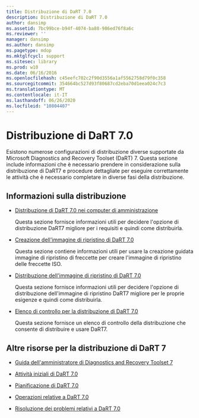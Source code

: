 ```yaml
---
title: Distribuzione di DaRT 7.0
description: Distribuzione di DaRT 7.0
author: dansimp
ms.assetid: 7bc99bce-b94f-4074-ba88-986ed76f8a6c
ms.reviewer: ''
manager: dansimp
ms.author: dansimp
ms.pagetype: mdop
ms.mktglfcycl: support
ms.sitesec: library
ms.prod: w10
ms.date: 06/16/2016
ms.openlocfilehash: c45eefc702c2f90d3556a1af5562758d79f0c358
ms.sourcegitcommit: 354664bc527d93f80687cd2eba70d1eea024c7c3
ms.translationtype: MT
ms.contentlocale: it-IT
ms.lasthandoff: 06/26/2020
ms.locfileid: "10804407"
---
```

# Distribuzione di DaRT 7.0


Esistono numerose configurazioni di distribuzione diverse supportate da Microsoft Diagnostics and Recovery Toolset (DaRT) 7. Questa sezione include informazioni che è necessario prendere in considerazione sulla distribuzione di DaRT7 e procedure dettagliate per eseguire correttamente le attività che è necessario completare in diverse fasi della distribuzione.

## Informazioni sulla distribuzione


-   [Distribuzione di DaRT 7.0 nei computer di amministrazione](deploying-dart-70-to-administrator-computers-dart-7.md)

    Questa sezione fornisce informazioni utili per decidere l'opzione di distribuzione DaRT7 migliore per i requisiti e quindi come distribuirla.

-   [Creazione dell'immagine di ripristino di DaRT 7.0](creating-the-dart-70-recovery-image-dart-7.md)

    Questa sezione contiene informazioni utili per usare la creazione guidata immagine di ripristino di freccette per creare l'immagine di ripristino delle freccette ISO.

-   [Distribuzione dell'immagine di ripristino di DaRT 7.0](deploying-the-dart-70-recovery-image-dart-7.md)

    Questa sezione fornisce informazioni utili per decidere l'opzione di distribuzione dell'immagine di ripristino DaRT7 migliore per le proprie esigenze e quindi come distribuirla.

-   [Elenco di controllo per la distribuzione di DaRT 7.0](dart-70-deployment-checklist-dart-7.md)

    Questa sezione fornisce un elenco di controllo della distribuzione che consente di distribuire e usare DaRT7.

## Altre risorse per la distribuzione di DaRT 7


-   [Guida dell'amministratore di Diagnostics and Recovery Toolset 7](index.md)

-   [Attività iniziali di DaRT 7.0](getting-started-with-dart-70-new-ia.md)

-   [Pianificazione di DaRT 7.0](planning-for-dart-70-new-ia.md)

-   [Operazioni relative a DaRT 7.0](operations-for-dart-70-new-ia.md)

-   [Risoluzione dei problemi relativi a DaRT 7.0](troubleshooting-dart-70-new-ia.md)

 

 





